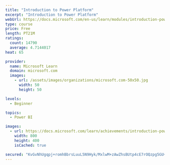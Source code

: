 ```yaml
---
title: "Introduction to Power Platform"
excerpt: "Introduction to Power Platform"
webUrl: https://docs.microsoft.com/en-us/learn/modules/introduction-power-platform/
type: course
price: Free
length: PT21M
ratings:
  count: 14790
  average: 4.7144017
heat: 65

provider:
  name: Microsoft Learn
  domain: microsoft.com
  images:
    - url: /assets/images/organizations/microsoft.com-50x50.jpg
      width: 50
      height: 50

levels:
  - Beginner

topics:
  - Power BI

images:
  - url: https://docs.microsoft.com/learn/achievements/introduction-power-platform-social.png
    width: 800
    height: 400
    isCached: true

secured: "KvGvNhUgqpj+romhBbrsLuuL5N9Hyk/MxlwM+zAwZhsBUtp4cE7rOQzpg5GU+4Zp/znCIvWZWQVCtSg5VBeso5Wz1jTm2QOAdJWfw2b0Sks9NcReAWOkDfKatv1ejufNOMjHG3jNZWejDLxCEz9eZXylUM3qS+UyCbvVW0GtvmxqDH+ZlhNd1GPgAAGvdVxIW0aCO9eyEalbmwSPT6Kpp7Gyt4jPgilLlqTObj3Kjw9QyeucK+ppO/LwrMGu5T3E2hVU0R5p3p16XsCYFAv5Kh7v6XjzEwV2ie80XBYNlhbPNDG6SXX3t1MiBGzkY17xdWQpRjQBBOlp3VYlV0D8jd7Hk01dZxw5qVStKx/Br4sRrk+5BXt079his2tzd4u65T9TOc2SDRe96ZjgVaSyGt3gb9annA0HXQFaP9w5P2WEbg1nyo5Hw9sHBhIxfInR;S7kTFu60yHRU5TkBq1fT5Q=="
---
```


